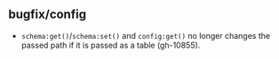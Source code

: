 ## bugfix/config

* `schema:get()`/`schema:set()` and `config:get()` no longer changes the
  passed path if it is passed as a table (gh-10855).
